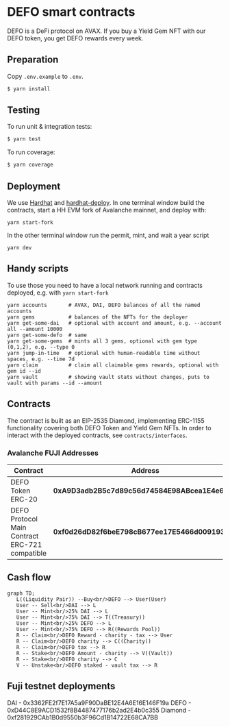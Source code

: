 # DEFO smart contracts

DEFO is a DeFi protocol on AVAX. If you buy a Yield Gem NFT with our DEFO token, you get DEFO rewards every week.

## Preparation

Copy `.env.example` to `.env`.

```sh
$ yarn install
```

## Testing

To run unit & integration tests:

```sh
$ yarn test
```

To run coverage:

```sh
$ yarn coverage
```

## Deployment

We use [Hardhat](https://hardhat.dev) and [hardhat-deploy](https://github.com/wighawag/hardhat-deploy).
In one terminal window build the contracts, start a HH EVM fork of Avalanche mainnet, and deploy with:

```shell
yarn start-fork
```

In the other terminal window run the permit, mint, and wait a year script

```shell
yarn dev
```

## Handy scripts

To use those you need to have a local network running and contracts deployed, e.g. with `yarn start-fork`

```shell
yarn accounts       # AVAX, DAI, DEFO balances of all the named accounts
yarn gems           # balances of the NFTs for the deployer
yarn get-some-dai   # optional with account and amount, e.g. --account all --amount 10000
yarn get-some-defo  # same
yarn get-some-gems  # mints all 3 gems, optional with gem type (0,1,2), e.g. --type 0
yarn jump-in-time   # optional with human-readable time without spaces, e.g. --time 7d
yarn claim          # claim all claimable gems rewards, optional with gem id --id
yarn vault          # showing vault stats without changes, puts to vault with params --id --amount
```

## Contracts

The contract is built as an EIP-2535 Diamond, implementing ERC-1155 functionality covering both DEFO Token and Yield Gem
NFTs.
In order to interact with the deployed contracts, see `contracts/interfaces`.

### Avalanche FUJI Addresses

| Contract                                       | Address                                        |
|------------------------------------------------|------------------------------------------------|
| DEFO Token ERC-20                              | **0xA9D3adb2B5c7d89c56d74584E98ABcea1E4e6a4D** |
| DEFO Protocol Main Contract ERC-721 compatible | **0xf0d26dD82f6beE798cB677ee17E5466d009193Eb** |

## Cash flow

```mermaid
graph TD;
   L((Liquidity Pair)) --Buy<br/>DEFO --> User(User)
   User -- Sell<br/>DAI --> L
   User -- Mint<br/>25% DAI --> L
   User -- Mint<br/>75% DAI --> T((Treasury))
   User -- Mint<br/>25% DEFO --> L
   User -- Mint<br/>75% DEFO --> R((Rewards Pool))
   R -- Claim<br/>DEFO Reward - charity - tax --> User
   R -- Claim<br/>DEFO charity --> C((Charity))
   R -- Claim<br/>DEFO tax --> R
   R -- Stake<br/>DEFO Amount - charity --> V((Vault))
   R -- Stake<br/>DEFO charity --> C
   V -- Unstake<br/>DEFO staked - vault tax --> R
```

## Fuji testnet deployments

DAI - 0x3362FE2f7E17A5a9F90DaBE12E4A6E16E146F19a
DEFO - 0xD44C8E9ACD1532f8B4487477176b2ad2E4b0c355
Diamond - 0xf281929CAb1B0d9550b3F96Cd1B14722E68CA7BB
